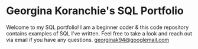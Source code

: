 # Georgina Koranchie's SQL Portfolio

Welcome to my SQL portfolio! I am a beginner coder & this code repository contains examples of SQL I've written. 
Feel free to take a look and reach out via email if you have any questions.
georginak94@googlemail.com

